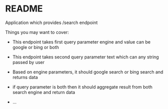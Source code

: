 # README

Application which provides /search endpoint

Things you may want to cover:

* This endpoint takes first query parameter engine and value can be google or bing or both

* This endpoint takes second query parameter text which can any string passed by user

* Based on engine parameters, it should google search or bing search and returns data

*  if query parameter is both then it should aggregate result from both search engine and return data


* ...
